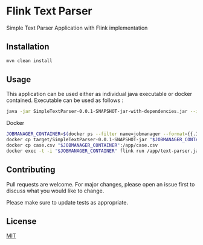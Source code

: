 # Flink Text Parser

Simple Text Parser Application with Flink implementation

## Installation

```bash
mvn clean install
```

## Usage
This application can be used either as individual java executable or docker contained. Executable can be used as follows : 

```bash
java -jar SimpleTextParser-0.0.1-SNAPSHOT-jar-with-dependencies.jar --input=<file_to_parse> --output=<output_folder>
```
Docker
```bash
JOBMANAGER_CONTAINER=$(docker ps --filter name=jobmanager --format={{.ID}})
docker cp target/SimpleTextParser-0.0.1-SNAPSHOT-jar "$JOBMANAGER_CONTAINER":/app/text-parser.jar
docker cp case.csv "$JOBMANAGER_CONTAINER":/app/case.csv
docker exec -t -i "$JOBMANAGER_CONTAINER" flink run /app/text-parser.jar --input=<file_to_parse> --output=<output_folder>
```

## Contributing
Pull requests are welcome. For major changes, please open an issue first to discuss what you would like to change.

Please make sure to update tests as appropriate.

## License
[MIT](https://choosealicense.com/licenses/mit/)
